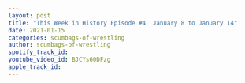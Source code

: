 ```yaml
---
layout: post
title: "This Week in History Episode #4  January 8 to January 14"
date: 2021-01-15
categories: scumbags-of-wrestling
author: scumbags-of-wrestling
spotify_track_id: 
youtube_video_id: BJCYs60DFzg
apple_track_id: 
---
```

